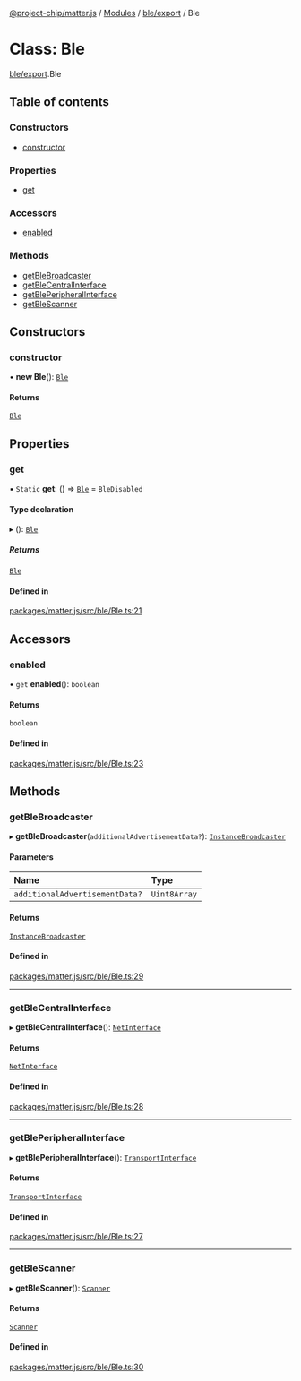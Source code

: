 [@project-chip/matter.js](../README.md) / [Modules](../modules.md) / [ble/export](../modules/ble_export.md) / Ble

# Class: Ble

[ble/export](../modules/ble_export.md).Ble

## Table of contents

### Constructors

- [constructor](ble_export.Ble.md#constructor)

### Properties

- [get](ble_export.Ble.md#get)

### Accessors

- [enabled](ble_export.Ble.md#enabled)

### Methods

- [getBleBroadcaster](ble_export.Ble.md#getblebroadcaster)
- [getBleCentralInterface](ble_export.Ble.md#getblecentralinterface)
- [getBlePeripheralInterface](ble_export.Ble.md#getbleperipheralinterface)
- [getBleScanner](ble_export.Ble.md#getblescanner)

## Constructors

### constructor

• **new Ble**(): [`Ble`](ble_export.Ble.md)

#### Returns

[`Ble`](ble_export.Ble.md)

## Properties

### get

▪ `Static` **get**: () => [`Ble`](ble_export.Ble.md) = `BleDisabled`

#### Type declaration

▸ (): [`Ble`](ble_export.Ble.md)

##### Returns

[`Ble`](ble_export.Ble.md)

#### Defined in

[packages/matter.js/src/ble/Ble.ts:21](https://github.com/project-chip/matter.js/blob/904d0c9b952b91f28a21803759c5e5c66ee4d272/packages/matter.js/src/ble/Ble.ts#L21)

## Accessors

### enabled

• `get` **enabled**(): `boolean`

#### Returns

`boolean`

#### Defined in

[packages/matter.js/src/ble/Ble.ts:23](https://github.com/project-chip/matter.js/blob/904d0c9b952b91f28a21803759c5e5c66ee4d272/packages/matter.js/src/ble/Ble.ts#L23)

## Methods

### getBleBroadcaster

▸ **getBleBroadcaster**(`additionalAdvertisementData?`): [`InstanceBroadcaster`](../interfaces/common_export.InstanceBroadcaster.md)

#### Parameters

| Name | Type |
| :------ | :------ |
| `additionalAdvertisementData?` | `Uint8Array` |

#### Returns

[`InstanceBroadcaster`](../interfaces/common_export.InstanceBroadcaster.md)

#### Defined in

[packages/matter.js/src/ble/Ble.ts:29](https://github.com/project-chip/matter.js/blob/904d0c9b952b91f28a21803759c5e5c66ee4d272/packages/matter.js/src/ble/Ble.ts#L29)

___

### getBleCentralInterface

▸ **getBleCentralInterface**(): [`NetInterface`](../interfaces/net_export.NetInterface.md)

#### Returns

[`NetInterface`](../interfaces/net_export.NetInterface.md)

#### Defined in

[packages/matter.js/src/ble/Ble.ts:28](https://github.com/project-chip/matter.js/blob/904d0c9b952b91f28a21803759c5e5c66ee4d272/packages/matter.js/src/ble/Ble.ts#L28)

___

### getBlePeripheralInterface

▸ **getBlePeripheralInterface**(): [`TransportInterface`](../interfaces/common_export.TransportInterface.md)

#### Returns

[`TransportInterface`](../interfaces/common_export.TransportInterface.md)

#### Defined in

[packages/matter.js/src/ble/Ble.ts:27](https://github.com/project-chip/matter.js/blob/904d0c9b952b91f28a21803759c5e5c66ee4d272/packages/matter.js/src/ble/Ble.ts#L27)

___

### getBleScanner

▸ **getBleScanner**(): [`Scanner`](../interfaces/common_export.Scanner.md)

#### Returns

[`Scanner`](../interfaces/common_export.Scanner.md)

#### Defined in

[packages/matter.js/src/ble/Ble.ts:30](https://github.com/project-chip/matter.js/blob/904d0c9b952b91f28a21803759c5e5c66ee4d272/packages/matter.js/src/ble/Ble.ts#L30)
